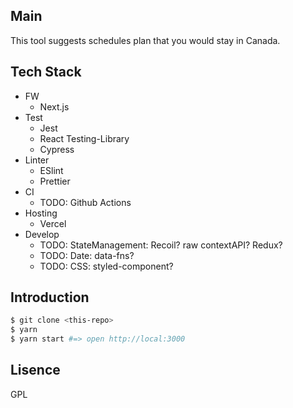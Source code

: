 ## Main

This tool suggests schedules plan that you would stay in Canada.

## Tech Stack

- FW
  - Next.js
- Test
  - Jest
  - React Testing-Library
  - Cypress
- Linter
  - ESlint
  - Prettier
- CI
  - TODO: Github Actions
- Hosting
  - Vercel
- Develop
  - TODO: StateManagement: Recoil? raw contextAPI? Redux?
  - TODO: Date: data-fns?
  - TODO: CSS: styled-component?

## Introduction

```zsh
$ git clone <this-repo>
$ yarn
$ yarn start #=> open http://local:3000
```

## Lisence

GPL
